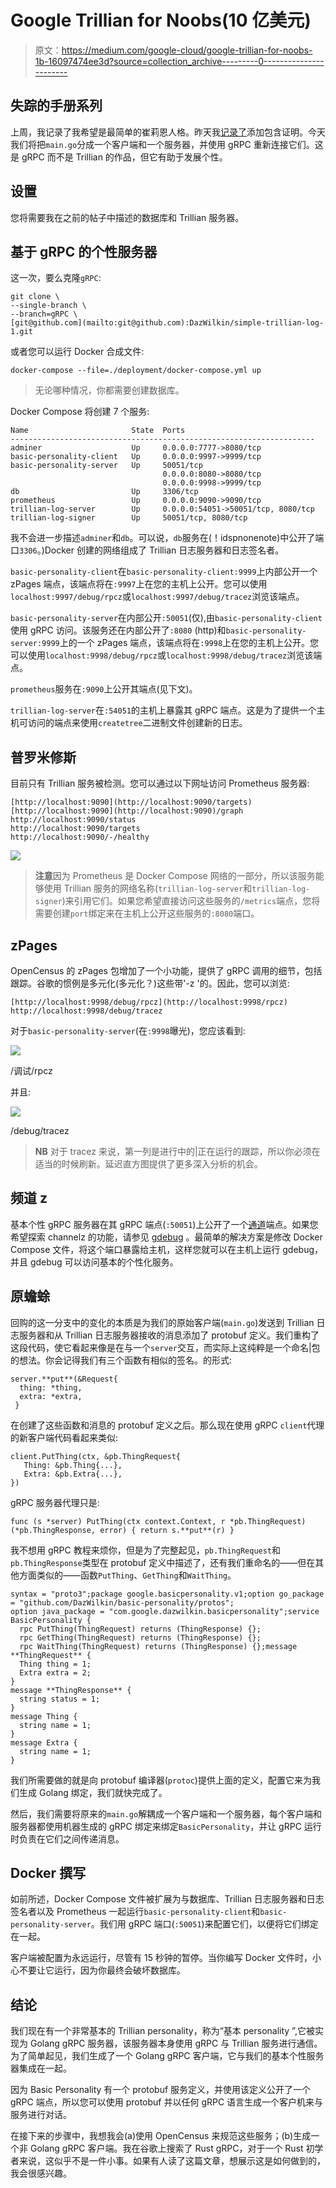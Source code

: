 # Google Trillian for Noobs(10 亿美元)

> 原文：<https://medium.com/google-cloud/google-trillian-for-noobs-1b-16097474ee3d?source=collection_archive---------0----------------------->

## 失踪的手册系列

上周，我记录了我希望是最简单的崔莉恩人格。昨天我[记录了](/google-cloud/google-trillian-for-noobs-1a-c87a78e5e585)添加包含证明。今天我们将把`main.go`分成一个客户端和一个服务器，并使用 gRPC 重新连接它们。这是 gRPC 而不是 Trillian 的作品，但它有助于发展个性。

## 设置

您将需要我在之前的帖子中描述的数据库和 Trillian 服务器。

## 基于 gRPC 的个性服务器

这一次，要么克隆`gRPC`:

```
git clone \
--single-branch \
--branch=gRPC \
[git@github.com](mailto:git@github.com):DazWilkin/simple-trillian-log-1.git
```

或者您可以运行 Docker 合成文件:

```
docker-compose --file=./deployment/docker-compose.yml up
```

> 无论哪种情况，你都需要创建数据库。

Docker Compose 将创建 7 个服务:

```
Name                       State  Ports
--------------------------------------------------------------------
adminer                    Up     0.0.0.0:7777->8080/tcp
basic-personality-client   Up     0.0.0.0:9997->9999/tcp
basic-personality-server   Up     50051/tcp
                                  0.0.0.0:8080->8080/tcp
                                  0.0.0.0:9998->9999/tcp
db                         Up     3306/tcp
prometheus                 Up     0.0.0.0:9090->9090/tcp
trillian-log-server        Up     0.0.0.0:54051->50051/tcp, 8080/tcp
trillian-log-signer        Up     50051/tcp, 8080/tcp
```

我不会进一步描述`adminer`和`db`。可以说，`db`服务在(！idspnonenote)中公开了端口`3306`。)Docker 创建的网络组成了 Trillian 日志服务器和日志签名者。

`basic-personality-client`在`basic-personality-client:9999`上内部公开一个 zPages 端点，该端点将在`:9997`上在您的主机上公开。您可以使用`localhost:9997/debug/rpcz`或`localhost:9997/debug/tracez`浏览该端点。

`basic-personality-server`在内部公开`:50051`(仅),由`basic-personality-client`使用 gRPC 访问。该服务还在内部公开了`:8080` (http)和`basic-personality-server:9999`上的一个 zPages 端点，该端点将在`:9998`上在您的主机上公开。您可以使用`localhost:9998/debug/rpcz`或`localhost:9998/debug/tracez`浏览该端点。

`prometheus`服务在`:9090`上公开其端点(见下文)。

`trillian-log-server`在`:54051`的主机上暴露其 gRPC 端点。这是为了提供一个主机可访问的端点来使用`createtree`二进制文件创建新的日志。

## 普罗米修斯

目前只有 Trillian 服务被检测。您可以通过以下网址访问 Prometheus 服务器:

```
[http://localhost:9090](http://localhost:9090/targets)
[http://localhost:9090](http://localhost:9090)/graph
http://localhost:9090/status
http://localhost:9090/targets
http://localhost:9090/-/healthy
```

![](img/7cbfb07eb0ede47846b34e14b1db7766.png)

> **注意**因为 Prometheus 是 Docker Compose 网络的一部分，所以该服务能够使用 Trillian 服务的网络名称(`trillian-log-server`和`trillian-log-signer`)来引用它们。如果您希望直接访问这些服务的`/metrics`端点，您将需要创建`port`绑定来在主机上公开这些服务的`:8080`端口。

## zPages

OpenCensus 的 zPages 包增加了一个小功能，提供了 gRPC 调用的细节，包括跟踪。谷歌的惯例是多元化(多元化？)这些带'-z '的。因此，您可以浏览:

```
[http://localhost:9998/debug/rpcz](http://localhost:9998/rpcz)
http://localhost:9998/debug/tracez
```

对于`basic-personality-server`(在`:9998`曝光)，您应该看到:

![](img/15fc3a6f90b58b8289445341aa9a8038.png)

/调试/rpcz

并且:

![](img/068ba62157b77429cfde449f71d18152.png)

/debug/tracez

> **NB** 对于 tracez 来说，第一列是进行中的|正在运行的跟踪，所以你必须在适当的时候刷新。延迟直方图提供了更多深入分析的机会。

## 频道 z

基本个性 gRPC 服务器在其 gRPC 端点(`:50051`)上公开了一个[通道](https://grpc.io/blog/a_short_introduction_to_channelz/)端点。如果您希望探索 channelz 的功能，请参见 [gdebug](https://github.com/grpc/grpc-experiments/tree/master/gdebug) 。最简单的解决方案是修改 Docker Compose 文件，将这个端口暴露给主机，这样您就可以在主机上运行 gdebug，并且 gdebug 可以访问基本的个性化服务。

## 原蟾蜍

回购的这一分支中的变化的本质是为我们的原始客户端(`main.go`)发送到 Trillian 日志服务器和从 Trillian 日志服务器接收的消息添加了 protobuf 定义。我们重构了这段代码，使它看起来像是在与一个`server`交互，而实际上这纯粹是一个命名|包的想法。你会记得我们有三个函数有相似的签名。的形式:

```
server.**put**(&Request{
  thing: *thing,
  extra: *extra,
 }
```

在创建了这些函数和消息的 protobuf 定义之后。那么现在使用 gRPC `client`代理的新客户端代码看起来类似:

```
client.PutThing(ctx, &pb.ThingRequest{
   Thing: &pb.Thing{...},
   Extra: &pb.Extra{...},
})
```

gRPC 服务器代理只是:

```
func (s *server) PutThing(ctx context.Context, r *pb.ThingRequest) (*pb.ThingResponse, error) { return s.**put**(r) }
```

我不想用 gRPC 教程来烦你，但是为了完整起见，`pb.ThingRequest`和`pb.ThingResponse`类型在 protobuf 定义中描述了，还有我们重命名的——但在其他方面类似的——函数`PutThing`、`GetThing`和`WaitThing`。

```
syntax = "proto3";package google.basicpersonality.v1;option go_package = "github.com/DazWilkin/basic-personality/protos";
option java_package = "com.google.dazwilkin.basicpersonality";service BasicPersonality {
  rpc PutThing(ThingRequest) returns (ThingResponse) {};
  rpc GetThing(ThingRequest) returns (ThingResponse) {};
  rpc WaitThing(ThingRequest) returns (ThingResponse) {};message **ThingRequest** {
  Thing thing = 1;
  Extra extra = 2;
}
message **ThingResponse** {
  string status = 1;
}
message Thing {
  string name = 1;
}
message Extra {
  string name = 1;
}
```

我们所需要做的就是向 protobuf 编译器(`protoc`)提供上面的定义，配置它来为我们生成 Golang 绑定，我们就快完成了。

然后，我们需要将原来的`main.go`解耦成一个客户端和一个服务器，每个客户端和服务器都使用机器生成的 gRPC 绑定来绑定`BasicPersonality`，并让 gRPC 运行时负责在它们之间传递消息。

## Docker 撰写

如前所述，Docker Compose 文件被扩展为与数据库、Trillian 日志服务器和日志签名者以及 Prometheus 一起运行`basic-personality-client`和`basic-personality-server`。我们用 gRPC 端口(`:50051`)来配置它们，以便将它们绑定在一起。

客户端被配置为永远运行，尽管有 15 秒钟的暂停。当你编写 Docker 文件时，小心不要让它运行，因为你最终会破坏数据库。

## 结论

我们现在有一个非常基本的 Trillian personality，称为“基本 personality ”,它被实现为 Golang gRPC 服务器，该服务器本身使用 gRPC 与 Trillian 服务进行通信。为了简单起见，我们生成了一个 Golang gRPC 客户端，它与我们的基本个性服务器集成在一起。

因为 Basic Personality 有一个 protobuf 服务定义，并使用该定义公开了一个 gRPC 端点，所以您可以使用 protobuf 并以任何 gRPC 语言生成一个客户机来与服务进行对话。

在接下来的步骤中，我想我会(a)使用 OpenCensus 来规范这些服务；(b)生成一个非 Golang gRPC 客户端。我在谷歌上搜索了 Rust gRPC，对于一个 Rust 初学者来说，这似乎不是一件小事。如果有人读了这篇文章，想展示这是如何做到的，我会很感兴趣。